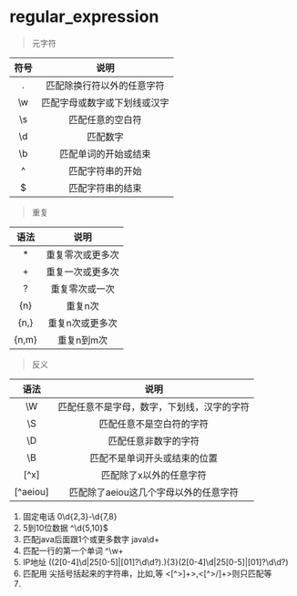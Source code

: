 # regular_expression

>元字符

|   符号   |   说明   |
|:-----:|:-----:|
|      .     | 匹配除换行符以外的任意字符 |
|     \w     |匹配字母或数字或下划线或汉字|
|     \s     |     匹配任意的空白符          |
|     \d     |         匹配数字               |
|     \b     |    匹配单词的开始或结束     |
|     ^      |     匹配字符串的开始          |
|     $      |      匹配字符串的结束       |
>重复

|   语法   |   说明   |
|:-----:|:-----:|
|      *     | 重复零次或更多次 |
|      +     | 重复一次或更多次 |
|      ?     |  重复零次或一次  |
|    {n}     |     重复n次       |
|    {n,}    | 重复n次或更多次  |
|    {n,m}   |  重复n到m次         |
>反义

|   语法   |   说明   |
|:-----:|:-----:|
|      \W     |匹配任意不是字母，数字，下划线，汉字的字符|
|      \S     |匹配任意不是空白符的字符|
|      \D     |匹配任意非数字的字符|
|      \B     |匹配不是单词开头或结束的位置|
|     [^x]    |匹配除了x以外的任意字符|
|    [^aeiou] |匹配除了aeiou这几个字母以外的任意字符|

1. 固定电话    0\d{2,3}-\d{7,8}  
2. 5到10位数据    ^\d{5,10}$  
3. 匹配java后面跟1个或更多数字     java\d+
4. 匹配一行的第一个单词    ^\w+
5. IP地址    ((2[0-4]\d|25[0-5]|[01]?\d\d?)\.){3}(2[0-4]\d|25[0-5]|[01]?\d\d?)
6. 匹配用 尖括号括起来的字符串，比如<a>,</a>等    <[^>]+>,<[^>/]+>则只匹配<a>等
7. 




